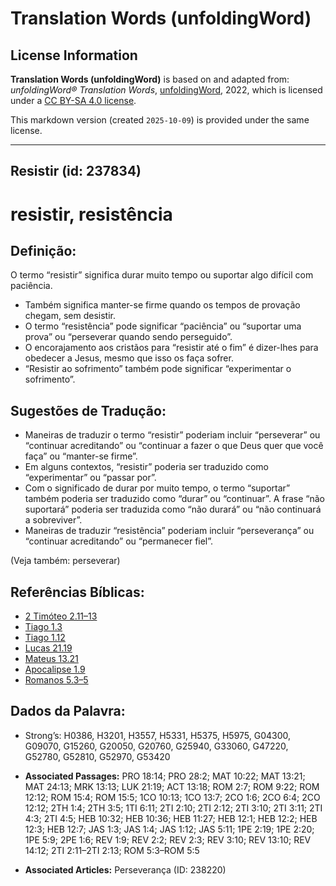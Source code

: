 # Translation Words (unfoldingWord)

## License Information

**Translation Words (unfoldingWord)** is based on and adapted from: _unfoldingWord® Translation Words_, [unfoldingWord](https://unfoldingword.org/utw), 2022, which is licensed under a [CC BY-SA 4.0 license](https://creativecommons.org/licenses/by-sa/4.0/legalcode.en).

This markdown version (created `2025-10-09`) is provided under the same license.



--------------------------------

## Resistir (id: 237834)

resistir, resistência
=====================

Definição:
----------

O termo “resistir” significa durar muito tempo ou suportar algo difícil com paciência.

* Também significa manter\-se firme quando os tempos de provação chegam, sem desistir.
* O termo “resistência” pode significar “paciência” ou “suportar uma prova” ou “perseverar quando sendo perseguido”.
* O encorajamento aos cristãos para “resistir até o fim” é dizer\-lhes para obedecer a Jesus, mesmo que isso os faça sofrer.
* “Resistir ao sofrimento” também pode significar “experimentar o sofrimento”.

Sugestões de Tradução:
----------------------

* Maneiras de traduzir o termo “resistir” poderiam incluir “perseverar” ou “continuar acreditando” ou “continuar a fazer o que Deus quer que você faça” ou “manter\-se firme”.
* Em alguns contextos, “resistir” poderia ser traduzido como “experimentar” ou “passar por”.
* Com o significado de durar por muito tempo, o termo “suportar” também poderia ser traduzido como “durar” ou “continuar”. A frase “não suportará” poderia ser traduzida como “não durará” ou “não continuará a sobreviver”.
* Maneiras de traduzir “resistência” poderiam incluir “perseverança” ou “continuar acreditando” ou “permanecer fiel”.

(Veja também: perseverar)

Referências Bíblicas:
---------------------

* [2 Timóteo 2\.11–13](https://ref.ly/2Tim2:11-2Tim2:13)
* [Tiago 1\.3](https://ref.ly/Jas1:3)
* [Tiago 1\.12](https://ref.ly/Jas1:12)
* [Lucas 21\.19](https://ref.ly/Luke21:19)
* [Mateus 13\.21](https://ref.ly/Matt13:21)
* [Apocalipse 1\.9](https://ref.ly/Rev1:9)
* [Romanos 5\.3–5](https://ref.ly/Rom5:3-Rom5:5)

Dados da Palavra:
-----------------

* Strong’s: H0386, H3201, H3557, H5331, H5375, H5975, G04300, G09070, G15260, G20050, G20760, G25940, G33060, G47220, G52780, G52810, G52970, G53420

* **Associated Passages:** PRO 18:14; PRO 28:2; MAT 10:22; MAT 13:21; MAT 24:13; MRK 13:13; LUK 21:19; ACT 13:18; ROM 2:7; ROM 9:22; ROM 12:12; ROM 15:4; ROM 15:5; 1CO 10:13; 1CO 13:7; 2CO 1:6; 2CO 6:4; 2CO 12:12; 2TH 1:4; 2TH 3:5; 1TI 6:11; 2TI 2:10; 2TI 2:12; 2TI 3:10; 2TI 3:11; 2TI 4:3; 2TI 4:5; HEB 10:32; HEB 10:36; HEB 11:27; HEB 12:1; HEB 12:2; HEB 12:3; HEB 12:7; JAS 1:3; JAS 1:4; JAS 1:12; JAS 5:11; 1PE 2:19; 1PE 2:20; 1PE 5:9; 2PE 1:6; REV 1:9; REV 2:2; REV 2:3; REV 3:10; REV 13:10; REV 14:12; 2TI 2:11–2TI 2:13; ROM 5:3–ROM 5:5
* **Associated Articles:** Perseverança (ID: 238220)


